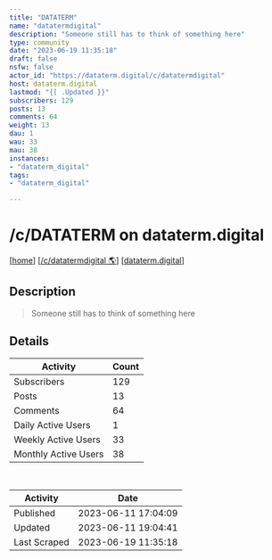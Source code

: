 ```yaml
---
title: "DATATERM" 
name: "datatermdigital"
description: "Someone still has to think of something here"
type: community
date: "2023-06-19 11:35:18"
draft: false
nsfw: false
actor_id: "https://dataterm.digital/c/datatermdigital"
host: dataterm.digital
lastmod: "{[ .Updated }}"
subscribers: 129
posts: 13
comments: 64
weight: 13
dau: 1
wau: 33
mau: 38
instances:
- "dataterm_digital"
tags: 
- "dataterm_digital"

---
```


# /c/DATATERM on dataterm.digital

[[home](/)]
[[/c/datatermdigital 🌎](https://dataterm.digital/c/datatermdigital)]
[[dataterm.digital](/instances/dataterm_digital)]


## Description 

<blockquote class="description">
Someone still has to think of something here
</blockquote>


## Details

| Activity | Count  |
|----------------------|---|
| Subscribers          | 129 |
| Posts                | 13  |
| Comments             | 64  |
| Daily Active Users   | 1  |
| Weekly Active Users  | 33  |
| Monthly Active Users | 38  |

<br>

| Activity | Date |
|----------------------|---|
| Published            | 2023-06-11 17:04:09 |
| Updated              | 2023-06-11 19:04:41 |
| Last Scraped         | 2023-06-19 11:35:18 |

